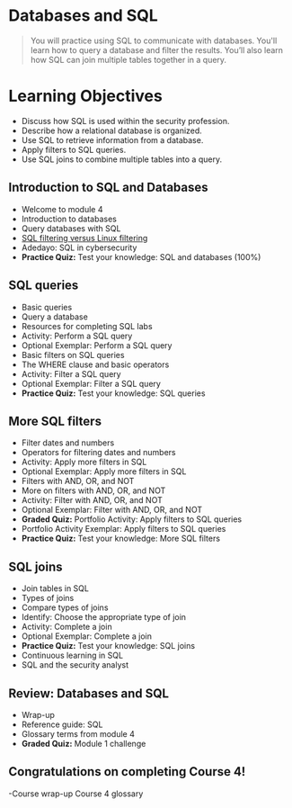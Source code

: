 # Databases and SQL
> You will practice using SQL to communicate with databases. You'll learn how to query a database and filter the results. You’ll also learn how SQL can join multiple tables together in a query.
# Learning Objectives
- Discuss how SQL is used within the security profession.
- Describe how a relational database is organized.
- Use SQL to retrieve information from a database.
- Apply filters to SQL queries.
- Use SQL joins to combine multiple tables into a query.
## Introduction to SQL and Databases
- Welcome to module 4
- Introduction to databases
- Query databases with SQL
- [SQL filtering versus Linux filtering](https://github.com/KailaniBailey/Google-Cybersecurity-Professional-Certificate/tree/main/Course%204:%20Tools%20of%20the%20Trade:%20Linux%20and%20SQL/Week%204:%20Databases%20and%20SQL/SQL%20filtering%20versus%20Linux%20filtering)
- Adedayo: SQL in cybersecurity
- **Practice Quiz:** Test your knowledge: SQL and databases (100%)
## SQL queries
- Basic queries
- Query a database
- Resources for completing SQL labs
- Activity: Perform a SQL query
- Optional Exemplar: Perform a SQL query
- Basic filters on SQL queries
- The WHERE clause and basic operators
- Activity: Filter a SQL query
- Optional Exemplar: Filter a SQL query
- **Practice Quiz:** Test your knowledge: SQL queries
## More SQL filters
- Filter dates and numbers
- Operators for filtering dates and numbers
- Activity: Apply more filters in SQL
- Optional Exemplar: Apply more filters in SQL
- Filters with AND, OR, and NOT
- More on filters with AND, OR, and NOT
- Activity: Filter with AND, OR, and NOT
- Optional Exemplar: Filter with AND, OR, and NOT
- **Graded Quiz:** Portfolio Activity: Apply filters to SQL queries
- Portfolio Activity Exemplar: Apply filters to SQL queries
- **Practice Quiz:** Test your knowledge: More SQL filters
## SQL joins
- Join tables in SQL
- Types of joins
- Compare types of joins
- Identify: Choose the appropriate type of join
- Activity: Complete a join
- Optional Exemplar: Complete a join
- **Practice Quiz:** Test your knowledge: SQL joins
- Continuous learning in SQL
- SQL and the security analyst
## Review: Databases and SQL
- Wrap-up
- Reference guide: SQL
- Glossary terms from module 4
- **Graded Quiz:** Module 1 challenge
## Congratulations on completing Course 4!
-Course wrap-up
Course 4 glossary
